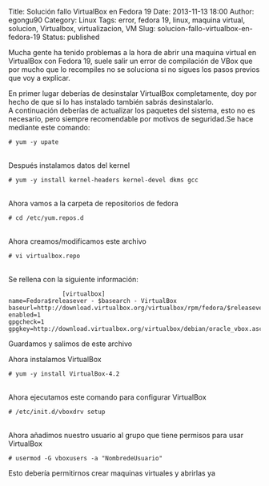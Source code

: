 Title: Solución fallo VirtualBox en Fedora 19
Date: 2013-11-13 18:00
Author: egongu90
Category: Linux
Tags: error, fedora 19, linux, maquina virtual, solucion, Virtualbox, virtualizacion, VM
Slug: solucion-fallo-virtualbox-en-fedora-19
Status: published

Mucha gente ha tenido problemas a la hora de abrir una maquina virtual
en VirtualBox con Fedora 19, suele salir un error de compilación de VBox
que por mucho que lo recompiles no se soluciona si no sigues los pasos
previos que voy a explicar.  
<!--more-->  
En primer lugar deberías de desinstalar VirtualBox completamente, doy
por hecho de que si lo has instalado también sabrás desinstalarlo.  
A continuación deberías de actualizar los paquetes del sistema, esto no
es necesario, pero siempre recomendable por motivos de seguridad.Se hace
mediante este comando:

    # yum -y upate

<address>
 

</address>
Después instalamos datos del kernel

    # yum -y install kernel-headers kernel-devel dkms gcc

<address>
 

</address>
Ahora vamos a la carpeta de repositorios de fedora

    # cd /etc/yum.repos.d

<address>
 

</address>
Ahora creamos/modificamos este archivo

    # vi virtualbox.repo

<address>
 

</address>
Se rellena con la siguiente información:

                   [virtualbox]
    name=Fedora$releasever - $basearch - VirtualBox
    baseurl=http://download.virtualbox.org/virtualbox/rpm/fedora/$releasever/$basearch
    enabled=1
    gpgcheck=1
    gpgkey=http://download.virtualbox.org/virtualbox/debian/oracle_vbox.asc

Guardamos y salimos de este archivo

Ahora instalamos VirtualBox

    # yum -y install VirtualBox-4.2

<address>
 

</address>
Ahora ejecutamos este comando para configurar VirtualBox

    # /etc/init.d/vboxdrv setup

<address>
 

</address>
Ahora añadimos nuestro usuario al grupo que tiene permisos para usar
VirtualBox

    # usermod -G vboxusers -a "NombredeUsuario"

Esto debería permitirnos crear maquinas virtuales y abrirlas ya

<address>
 

</address>

